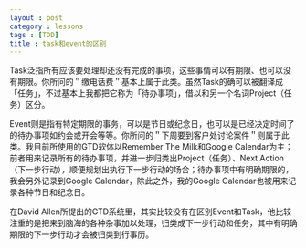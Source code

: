 ```yaml
---
layout : post
category : lessons
tags : [TDD]
title : task和event的区别
---
```


Task泛指所有应该要处理却还没有完成的事项，这些事情可以有期限、也可以没有期限。你所问的＂缴电话费＂基本上属于此类。虽然Task的确可以被翻译成「任务」，不过基本上我都把它称为「待办事项」，借以和另一个名词Project（任务）区分。

Event则是指有特定期限的事务，可以是节日或纪念日，也可以是已经决定时间了的待办事项如约会或开会等等。你所问的＂下周要到客户处讨论案件＂则属于此类。我目前所使用的GTD软体以Remember The Milk和Google Calendar为主；前者用来记录所有的待办事项，并进一步归类出Project（任务）、Next Action（下一步行动），顺便规划出执行下一步行动的场合；待办事项中有明确期限的，我会另外记录到Google Calendar，除此之外，我的Google Calendar也被用来记录各种节日和纪念日。

在David Allen所提出的GTD系统里，其实比较没有在区别Event和Task，他比较注重的是把来到脑海的各种杂事加以处理，归类成下一步行动和任务，其中有明确期限的下一步行动才会被归类到行事历。